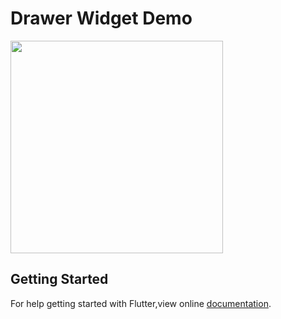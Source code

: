 # Drawer Widget Demo

<img src = "https://user-images.githubusercontent.com/40803579/55546364-f25f9180-56f0-11e9-978d-97f497bdc452.gif" width = "340">

## Getting Started
For help getting started with Flutter,view online [documentation](https:flutter.dev).
